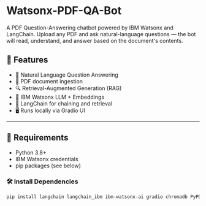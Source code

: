 # Watsonx-PDF-QA-Bot

A PDF Question-Answering chatbot powered by IBM Watsonx and LangChain. Upload any PDF and ask natural-language questions — the bot will read, understand, and answer based on the document's contents.

## 🚀 Features

- 💬 Natural Language Question Answering
- 📄 PDF document ingestion
- 🔍 Retrieval-Augmented Generation (RAG)
- 🧠 IBM Watsonx LLM + Embeddings
- 🧱 LangChain for chaining and retrieval
- 🖥️ Runs locally via Gradio UI

---

## 🧰 Requirements

- Python 3.8+
- IBM Watsonx credentials
- pip packages (see below)

### 🛠️ Install Dependencies

```bash
pip install langchain langchain_ibm ibm-watsonx-ai gradio chromadb PyPDF2
